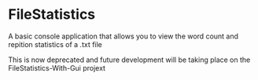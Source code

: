 # FileStatistics
A basic console application that allows you to view the word count and repition statistics of a .txt file

This is now deprecated and future development will be taking place on the FileStatistics-With-Gui projext
